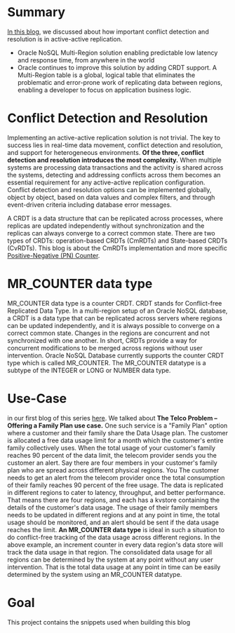 # Summary

[In this blog](https://blogs.oracle.com/nosql), we discussed about how important conflict detection and resolution is in active-active replication. 
*	Oracle NoSQL Multi-Region solution enabling predictable low latency and response time, from anywhere in the world 
*	Oracle continues to improve this solution by adding CRDT support. 
A Multi-Region table is a global, logical table that eliminates the problematic and error-prone work of replicating data between regions, enabling a developer 
to focus on application business logic.


# Conflict Detection and Resolution 

Implementing an active-active replication solution is not trivial. The key to success lies in real-time data movement, conflict detection and resolution, and support 
for heterogeneous environments. **Of the three, conflict detection and resolution introduces the most complexity.** 
When multiple systems are processing data transactions and the activity is shared across the systems, detecting and addressing conflicts across them becomes an essential 
requirement for any active-active replication configuration. Conflict detection and resolution options can be implemented globally, object by object, based on data values 
and complex filters, and through event-driven criteria including database error messages.


A CRDT is a data structure that can be replicated across processes, where replicas are updated independently without synchronization and the replicas can always converge 
to a correct common state. There are two types of CRDTs: operation-based CRDTs (CmRDTs) and State-based CRDTs (CvRDTs). 
This blog is about the CmRDTs implementation and more specific [Positive-Negative (PN) Counter](https://docs.oracle.com/en/database/other-databases/nosql-database/21.1/concepts/multi-region-architecture.html).

# MR_COUNTER data type   
MR_COUNTER data type is a counter CRDT. CRDT stands for Conflict-free Replicated Data Type. In a multi-region setup of an Oracle NoSQL database, a CRDT is a data type 
that can be replicated across servers where regions can be updated independently, and it is always possible to converge on a correct common state. Changes in the 
regions are concurrent and not synchronized with one another. In short, CRDTs provide a way for concurrent modifications to be merged across regions without user 
intervention. Oracle NoSQL Database currently supports the counter CRDT type which is called MR_COUNTER. The MR_COUNTER datatype is a subtype of the INTEGER or 
LONG or NUMBER data type.



# Use-Case 
in our first blog of this series [here](https://blogs.oracle.com/nosql/oracle-nosql-database-multi-region-table-part1-v2). We talked about
 **The Telco Problem – Offering a Family Plan use case.** One such service is a "Family Plan" option where a customer and their family share the Data Usage plan. 
 The customer is allocated a free data usage limit for a month which the customer's entire family collectively uses. When the total usage of your customer's family 
 reaches 90 percent of the data limit, the telecom provider sends you the customer an alert. Say there are four members in your customer's family plan who are spread
 across different physical regions. You The customer needs to get an alert from the telecom provider once the total consumption of their family reaches 90 percent of 
 the free usage. The data is replicated in different regions to cater to latency, throughput, and better performance. That means there are four regions, and each has 
 a kvstore containing the details of the customer's data usage. The usage of their family members needs to be updated in different regions and at any point in time,
 the total usage should be monitored, and an alert should be sent if the data usage reaches the limit.
**An MR_COUNTER data type** is ideal in such a situation to do conflict-free tracking of the data usage across different regions. In the above example, an increment 
counter in every data region's data store will track the data usage in that region. The consolidated data usage for all regions can be determined by the system at 
any point without any user intervention. That is the total data usage at any point in time can be easily determined by the system using an MR_COUNTER datatype.

# Goal
This project contains the snippets used when building this blog
